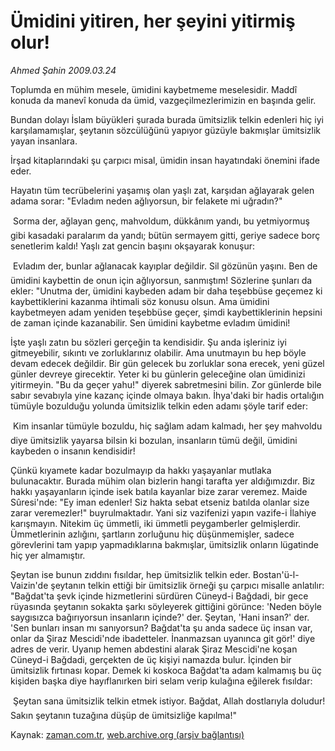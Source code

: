 # Ümidini yitiren, her şeyini yitirmiş olur!

*Ahmed Şahin 2009.03.24*

<tr><td class="metin" colspan="2" style="padding-top: 20px; padding-left: 5px; padding-right: 10px;">Toplumda en mühim mesele, ümidini kaybetmeme meselesidir. Maddî konuda da manevî konuda da ümid, vazgeçilmezlerimizin en başında gelir.</td></tr><tr><td class="metin" colspan="2" style="padding-top: 20px; padding-left: 5px; padding-right: 10px;"><p> Bundan dolayı İslam büyükleri şurada burada ümitsizlik telkin edenleri hiç iyi karşılamamışlar, şeytanın sözcülüğünü yapıyor güzüyle bakmışlar ümitsizlik yayan insanlara.
<p> İrşad kitaplarındaki şu çarpıcı misal, ümidin insan hayatındaki önemini ifade eder.
<p> Hayatın tüm tecrübelerini yaşamış olan yaşlı zat, karşıdan ağlayarak gelen adama sorar: "Evladım neden ağlıyorsun, bir felakete mi uğradın?"
<p> Sorma der, ağlayan genç, mahvoldum, dükkânım yandı, bu yetmiyormuş gibi kasadaki paralarım da yandı; bütün sermayem gitti, geriye sadece borç senetlerim kaldı! Yaşlı zat gencin başını okşayarak konuşur:
<p> Evladım der, bunlar ağlanacak kayıplar değildir. Sil gözünün yaşını. Ben de ümidini kaybettin de onun için ağlıyorsun, sanmıştım! Sözlerine şunları da ekler: "Unutma der, ümidini kaybeden adam bir daha teşebbüse geçemez ki kaybettiklerini kazanma ihtimali söz konusu olsun. Ama ümidini kaybetmeyen adam yeniden teşebbüse geçer, şimdi kaybettiklerinin hepsini de zaman içinde kazanabilir. Sen ümidini kaybetme evladım ümidini! 
<p> İşte yaşlı zatın bu sözleri gerçeğin ta kendisidir. Şu anda işleriniz iyi gitmeyebilir, sıkıntı ve zorluklarınız olabilir. Ama unutmayın bu hep böyle devam edecek değildir. Bir gün gelecek bu zorluklar sona erecek, yeni güzel günler devreye girecektir. Yeter ki bu günlerin geleceğine olan ümidinizi yitirmeyin. "Bu da geçer yahu!" diyerek sabretmesini bilin. Zor günlerde bile sabır sevabıyla yine kazanç içinde olmaya bakın. İhya'daki bir hadis ortalığın tümüyle bozulduğu yolunda ümitsizlik telkin eden adamı şöyle tarif eder:
<p>  Kim insanlar tümüyle bozuldu, hiç sağlam adam kalmadı, her şey mahvoldu diye ümitsizlik yayarsa bilsin ki bozulan, insanların tümü değil, ümidini kaybeden o insanın kendisidir!
<p> Çünkü kıyamete kadar bozulmayıp da hakkı yaşayanlar mutlaka bulunacaktır. Burada mühim olan bizlerin hangi tarafta yer aldığımızdır. Biz hakkı yaşayanların içinde isek batıla kayanlar bize zarar veremez. Maide Sûresi'nde: "Ey iman edenler! Siz hakta sebat etseniz batılda olanlar size zarar veremezler!" buyrulmaktadır. Yani siz vazifenizi yapın vazife-i İlahiye karışmayın. Nitekim üç ümmetli, iki ümmetli peygamberler gelmişlerdir. Ümmetlerinin azlığını, şartların zorluğunu hiç düşünmemişler, sadece görevlerini tam yapıp yapmadıklarına bakmışlar, ümitsizlik onların lügatinde hiç yer almamıştır.
<p> Şeytan ise bunun zıddını fısıldar, hep ümitsizlik telkin eder. Bostan'ü-l-Vaizin'de şeytanın telkin ettiği bir ümitsizlik örneği şu çarpıcı misalle anlatılır: "Bağdat'ta şevk içinde hizmetlerini sürdüren Cüneyd-i Bağdadi, bir gece rüyasında şeytanın sokakta şarkı söyleyerek gittiğini görünce: 'Neden böyle saygısızca bağırıyorsun insanların içinde?' der. Şeytan, 'Hani insan?' der. 'Sen bunları insan mı sanıyorsun? Bağdat'ta şu anda sadece üç insan var, onlar da Şiraz Mescidi'nde ibadetteler. İnanmazsan uyanınca git gör!' diye adres de verir. Uyanıp hemen abdestini alarak Şiraz Mescidi'ne koşan Cüneyd-i Bağdadi, gerçekten de üç kişiyi namazda bulur. İçinden bir ümitsizlik fırtınası kopar. Demek ki koskoca Bağdat'ta adam kalmamış bu üç kişiden başka diye hayıflanırken biri selam verip kulağına eğilerek fısıldar:
<p>  Şeytan sana ümitsizlik telkin etmek istiyor. Bağdat, Allah dostlarıyla doludur! Sakın şeytanın tuzağına düşüp de ümitsizliğe kapılma!"<br/></p></p></p></p></p></p></p></p></p></p></td></tr>

Kaynak: [zaman.com.tr](http://zaman.com.tr/yazar.do?yazino=829282), [web.archive.org (arşiv bağlantısı)](http://web.archive.org/web/20090405221035/http://zaman.com.tr:80/yazar.do?yazino=829282)
